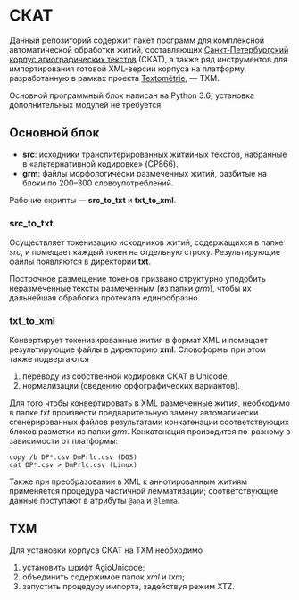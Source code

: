 # СКАТ

Данный репозиторий содержит пакет программ для комплексной автоматической обработки житий, составляющих [Санкт-Петербургский корпус агиографических текстов](http://project.phil.spbu.ru/scat/) (СКАТ), а также ряд инструментов для импортирования готовой XML-версии корпуса на платформу, разработанную в рамках проекта [Textométrie](http://textometrie.ens-lyon.fr/), — TXM.

Основной программный блок написан на Python 3.6; установка дополнительных модулей не требуется.

## Основной блок

* **src**: исходники транслитерированных житийных текстов, набранные в «альтернативной кодировке» (CP866).
* **grm**: файлы морфологически размеченных житий, разбитые на блоки по 200–300 словоупотреблений.

Рабочие скрипты — **src_to_txt** и **txt_to_xml**.

### src_to_txt

Осуществляет токенизацию исходников житий, содержащихся в папке *src*, и помещает каждый токен на отдельную строку. Результирующие файлы появляются в директории **txt**.

Построчное размещение токенов призвано структурно уподобить неразмеченные тексты размеченным (из папки *grm*), чтобы их дальнейшая обработка протекала единообразно.

### txt_to_xml

Конвертирует токенизированные жития в формат XML и помещает результирующие файлы в директорию **xml**. Словоформы при этом также подвергаются
1. переводу из собственной кодировки СКАТ в Unicode,
2. нормализации (сведению орфографических вариантов).

Для того чтобы конвертировать в XML размеченные жития, необходимо в папке *txt* произвести предварительную замену автоматически сгенерированных файлов результатами конкатенации соответствующих блоков разметки из папки *grm*. Конкатенация произодится по-разному в зависимости от платформы:

```
copy /b DP*.csv DmPrlc.csv (DOS)
cat DP*.csv > DmPrlc.csv (Linux)
```

Также при преобразовании в XML к аннотированным житиям применяется процедура частичной лемматизации; соответствующие данные поступают в атрибуты `@ana` и `@lemma`.

## TXM

Для установки корпуса СКАТ на TXM необходимо

1. установить шрифт AgioUnicode;
2. объединить содержимое папок *xml* и *txm*;
3. запустить процедуру импорта, задействуя режим XTZ.
